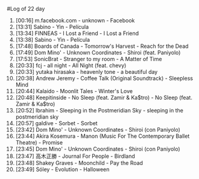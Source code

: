 #Log of 22 day

1. [00:16] m.facebook.com - unknown - Facebook
1. [13:31] Sabino - Yin - Película
1. [13:34] FINNEAS - I Lost a Friend - I Lost a Friend
1. [13:38] Sabino - Yin - Película
1. [17:48] Boards of Canada - Tomorrow's Harvest - Reach for the Dead
1. [17:49] Dom Mino' - Unknown Coordinates - Shiroi (feat. Paniyolo)
1. [17:53] SonicBrat - Stranger to my room - A Matter of Time
1. [20:33] fcj - all night - All Night (feat. chevy)
1. [20:33] yutaka hirasaka - heavenly tone - a beautiful day
1. [20:38] Andrew Jeremy - Coffee Talk (Original Soundtrack) - Sleepless Mind
1. [20:44] Kalaido - Moonlit Tales - Winter's Love
1. [20:48] Keepitinside - No Sleep (feat. Zamir & Ka$tro) - No Sleep (feat. Zamir & Ka$tro)
1. [20:52] Ibrahim - Sleeping in the Postmeridian Sky - sleeping in the postmeridian sky
1. [20:57] galdive - Sorbet - Sorbet
1. [23:42] Dom Mino' - Unknown Coordinates - Shiroi (con Paniyolo)
1. [23:44] Akira Kosemura - Manon (Music For The Contemporary Ballet Theatre) - Promise
1. [23:45] Dom Mino' - Unknown Coordinates - Shiroi (con Paniyolo)
1. [23:47] 高木正勝 - Journal For People - Birdland
1. [23:48] Shakey Graves - Moonchild - Pay the Road
1. [23:49] Sóley - Evolution - Halloween
